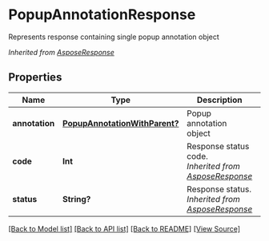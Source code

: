 ﻿# PopupAnnotationResponse
Represents response containing single popup annotation object

*Inherited from [AsposeResponse](AsposeResponse.md)*
## Properties
Name | Type | Description | Notes
------------ | ------------- | ------------- | -------------
**annotation** | [**PopupAnnotationWithParent?**](PopupAnnotationWithParent.md) | Popup annotation object | [optional]
**code** | **Int** | Response status code.<br />*Inherited from [AsposeResponse](AsposeResponse.md)* | 
**status** | **String?** | Response status.<br />*Inherited from [AsposeResponse](AsposeResponse.md)* | [optional]

[[Back to Model list]](../README.md#documentation-for-models) [[Back to API list]](../README.md#documentation-for-api-endpoints) [[Back to README]](../README.md) [[View Source]](../AsposePdfCloud/Models/PopupAnnotationResponse.swift)

